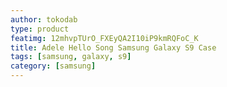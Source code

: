 ```yaml
---
author: tokodab
type: product
featimg: 12mhvpTUrO_FXEyQA2I10iP9kmRQFoC_K
title: Adele Hello Song Samsung Galaxy S9 Case
tags: [samsung, galaxy, s9]
category: [samsung]
---
```

